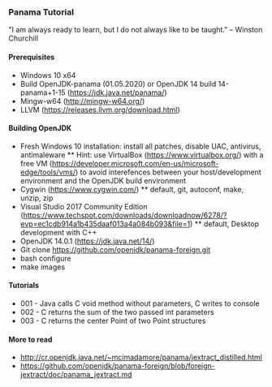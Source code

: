 ### Panama Tutorial

"I am always ready to learn, but I do not always like to be taught." – Winston Churchill

#### Prerequisites

* Windows 10 x64 
* Build OpenJDK-panama (01.05.2020) or OpenJDK 14 build 14-panama+1-15 (https://jdk.java.net/panama/)
* Mingw-w64 (http://mingw-w64.org/)
* LLVM (https://releases.llvm.org/download.html)

#### Building OpenJDK

* Fresh Windows 10 installation: install all patches, disable UAC, antivirus, antimaleware
** Hint: use VirtualBox (https://www.virtualbox.org/) with a free VM (https://developer.microsoft.com/en-us/microsoft-edge/tools/vms/) to avoid interefences between your host/development environment and the OpenJDK build environment
* Cygwin (https://www.cygwin.com/)
** default, git, autoconf, make, unzip, zip
* Visual Studio 2017 Community Edition (https://www.techspot.com/downloads/downloadnow/6278/?evp=ec1cdb914a1b435daaf013a4a084b093&file=1)
** default, Desktop development with C++
* OpenJDK 14.0.1 (https://jdk.java.net/14/)
* Git clone https://github.com/openjdk/panama-foreign.git
* bash configure
* make images

#### Tutorials

* 001 - Java calls C void method without parameters, C writes to console
* 002 - C returns the sum of the two passed int parameters
* 003 - C returns the center Point of two Point structures

#### More to read

* http://cr.openjdk.java.net/~mcimadamore/panama/jextract_distilled.html
* https://github.com/openjdk/panama-foreign/blob/foreign-jextract/doc/panama_jextract.md
